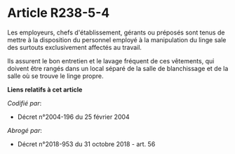 # Article R238-5-4

Les employeurs, chefs d'établissement, gérants ou préposés sont tenus de mettre à la disposition du personnel employé à la
manipulation du linge sale des surtouts exclusivement affectés au travail.

Ils assurent le bon entretien et le lavage fréquent de ces vêtements, qui doivent être rangés dans un local séparé de la
salle de blanchissage et de la salle où se trouve le linge propre.

**Liens relatifs à cet article**

_Codifié par_:

  - Décret n°2004-196 du 25 février 2004

_Abrogé par_:

  - Décret n°2018-953 du 31 octobre 2018 - art. 56
